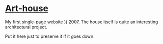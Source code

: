 [Art-house](www.tessinskiy.ru/static.htm)
========================================

My first single-page website )) 2007. 
The house itself is quite an interesting architectural project.

Put it here just to preserve it if it goes down
